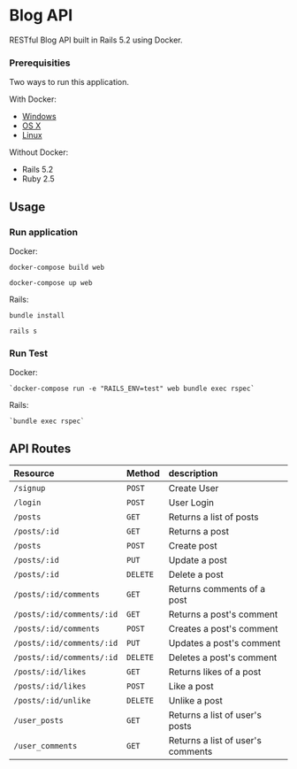 # Blog API

RESTful Blog API built in Rails 5.2 using Docker.

### Prerequisities

Two ways to run this application.

With Docker:

* [Windows](https://docs.docker.com/windows/started)
* [OS X](https://docs.docker.com/mac/started/)
* [Linux](https://docs.docker.com/linux/started/)


Without Docker:

* Rails 5.2
* Ruby 2.5


## Usage

### Run application
Docker: 

`docker-compose build web`

`docker-compose up web`

Rails:

`bundle install`

`rails s`

### Run Test

Docker:

    `docker-compose run -e "RAILS_ENV=test" web bundle exec rspec`
Rails:

    `bundle exec rspec`

## API Routes
| Resource      | Method | description                       |
|:--------------|:-------|:----------------------------------|
| `/signup`     |`POST` | Create User
| `/login`    |`POST` | User Login
| `/posts` |`GET` | Returns a list of posts |
| `/posts/:id`      |`GET` | Returns a post |
| `/posts`  |`POST` | Create post |
| `/posts/:id` | `PUT` | Update a post |
| `/posts/:id` | `DELETE` | Delete a post |
| `/posts/:id/comments` | `GET` |  Returns comments of a post |
| `/posts/:id/comments/:id` | `GET` |  Returns a post's comment |
| `/posts/:id/comments` | `POST` | Creates a post's comment |
| `/posts/:id/comments/:id` | `PUT` | Updates a post's comment |
| `/posts/:id/comments/:id` | `DELETE` | Deletes a post's comment |
| `/posts/:id/likes` | `GET` |  Returns likes of a post |
| `/posts/:id/likes` | `POST` |  Like a post |
| `/posts/:id/unlike` | `DELETE` |  Unlike a post |
| `/user_posts` | `GET` |  Returns a list of user's posts |
| `/user_comments` | `GET` |  Returns a list of user's comments |

